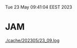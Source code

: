 Tue 23 May 09:41:04 EEST 2023
# JAM
<a href='./cache/202305/23_09.log'>./cache/202305/23_09.log</a>
